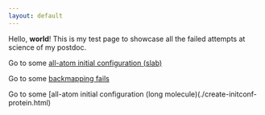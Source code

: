 ```yaml
---
layout: default 
---
```


Hello, **world**! This is my test page to showcase all the failed attempts at science of my postdoc.

Go to some [all-atom initial configuration (slab)](./create-configuration.html)

Go to some [backmapping fails](./backmapping-cg.html)

Go to some [all-atom initial configuration (long molecule)(./create-initconf-protein.html)
